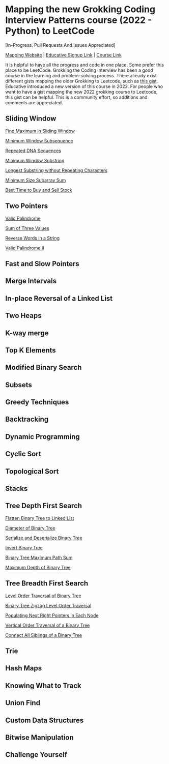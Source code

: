 # Mapping the new Grokking Coding Interview Patterns course (2022 - Python) to LeetCode 
[In-Progress. Pull Requests And Issues Appreciated]

[Mapping Website](https://navidre.github.io/new_grokking_to_leetcode/) | [Educative Signup Link](https://educative.io/signup?referralCode=nrezaeis-xVMKDGxYl5P) | [Course Link](https://www.educative.io/courses/grokking-coding-interview-patterns-python?referralCode=nrezaeis-xVMKDGxYl5P)

It is helpful to have all the progress and code in one place. Some prefer this place to be LeetCode. 
Grokking the Coding Interview has been a good course in the learning and problem-solving process. 
There already exist different gists mapping the older Grokking to Leetcode, such as [this gist](https://gist.github.com/tykurtz/3548a31f673588c05c89f9ca42067bc4).
Educative introduced a new version of this course in 2022. For people who want to have a gist mapping the new 2022 grokking
course to Leetcode, this gist can be helpful. This is a community effort, so additions and comments are appreciated.

## Sliding Window
[Find Maximum in Sliding Window](https://leetcode.com/problems/sliding-window-maximum/)

[Minimum Window Subsequence](https://leetcode.com/problems/minimum-window-substring/)

[Repeated DNA Sequences](https://leetcode.com/problems/repeated-dna-sequences/)

[Minimum Window Substring](https://leetcode.com/problems/minimum-window-substring/)

[Longest Substring without Repeating Characters](https://leetcode.com/problems/longest-substring-without-repeating-characters/)

[Minimum Size Subarray Sum](https://leetcode.com/problems/minimum-size-subarray-sum/)

[Best Time to Buy and Sell Stock](https://leetcode.com/problems/best-time-to-buy-and-sell-stock/)

## Two Pointers
[Valid Palindrome](https://leetcode.com/problems/valid-palindrome/)

[Sum of Three Values](https://leetcode.com/problems/3sum-closest/)

[Reverse Words in a String](https://leetcode.com/problems/reverse-words-in-a-string/)

[Valid Palindrome II](https://leetcode.com/problems/valid-palindrome-ii/solutions/1861656/official-solution/)

## Fast and Slow Pointers

## Merge Intervals

## In-place Reversal of a Linked List

## Two Heaps

## K-way merge

## Top K Elements

## Modified Binary Search

## Subsets

## Greedy Techniques

## Backtracking 

## Dynamic Programming

## Cyclic Sort

## Topological Sort

## Stacks

## Tree Depth First Search
[Flatten Binary Tree to Linked List](https://leetcode.com/problems/flatten-binary-tree-to-linked-list/)

[Diameter of Binary Tree](https://leetcode.com/problems/diameter-of-binary-tree/)

[Serialize and Deserialize Binary Tree](https://leetcode.com/problems/serialize-and-deserialize-binary-tree/)

[Invert Binary Tree](https://leetcode.com/problems/invert-binary-tree/)

[Binary Tree Maximum Path Sum](https://leetcode.com/problems/binary-tree-maximum-path-sum/)

[Maximum Depth of Binary Tree](https://leetcode.com/problems/maximum-depth-of-binary-tree/)

## Tree Breadth First Search
[Level Order Traversal of Binary Tree](https://leetcode.com/problems/binary-tree-level-order-traversal/)

[Binary Tree Zigzag Level Order Traversal](https://leetcode.com/problems/binary-tree-zigzag-level-order-traversal/)

[Populating Next Right Pointers in Each Node](https://leetcode.com/problems/populating-next-right-pointers-in-each-node/)

[Vertical Order Traversal of a Binary Tree](https://leetcode.com/problems/vertical-order-traversal-of-a-binary-tree/)

[Connect All Siblings of a Binary Tree](https://leetcode.com/problems/populating-next-right-pointers-in-each-node/)

## Trie

## Hash Maps

## Knowing What to Track

## Union Find

## Custom Data Structures

## Bitwise Manipulation

## Challenge Yourself


